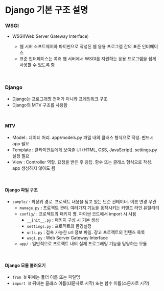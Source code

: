 # Django 기본 구조 설명

### WSGI

- WSGI(Web Server Gateway Interface)

  -   웹 서버 소프트웨어와 파이썬으로 작성된 웹 응용 프로그램 간의 표준 인터페이스
  -   표준 인터페이스는 여러 웹 서버에서 WSGI를 지원하는 응용 프로그램을 쉽게 사용할 수 있도록 함

<br>

### Django

-   Django는 프로그래밍 언어가 아니라 프레임워크 구조
-   Django의 MTV 구조를 사용함

<br>

#### MTV

-   Model : 데이터 처리. app/models.py 파일 내의 클래스 형식으로 작성. 반드시 app 필요
-   Template : 클라이언트에게 보여줄 UI (HTML, CSS, JavaScript). settings.py 설정 필요
-   View : Controller 역할. 요청을 받은 후 응답. 함수 또는 클래스 형식으로 작성. app 생성하지 않아도 됨

<br>

#### Django 파일 구조

-   `sample/` : 최상위 경로. 프로젝트 내용을 담고 있는 단순 컨테이너. 이름 변경 무관
    -   `manage.py` : 프로젝트 관리. 여러가지 기능을 동작시키는 커맨드 라인 유틸리티
    -   `config/` : 프로젝트의 패키지 명. 파이썬 코드에서 import 시 사용
        -   `__init__.py` : 패키지 구성 시 기본 생성
        -   `settings.py` : 프로젝트의 환경설정
        -   `urls.py` : 접속 가능한 url 정보 파일. 장고 프로젝트의 컨텐츠 목록
        -   `wsgi.py` : Web Server Gateway Interface
    -   `app/` : 일반적으로 프로젝트 내의 실제 프로그래밍 기능을 담당하는 모듈

<br>

#### Django 모듈 불러오기

-   `from 절` 뒤에는 폴더 이름 또는 파일명
-   `import 절` 뒤에는 클래스 이름(대문자로 시작) 또는 함수 이름(소문자로 시작)
